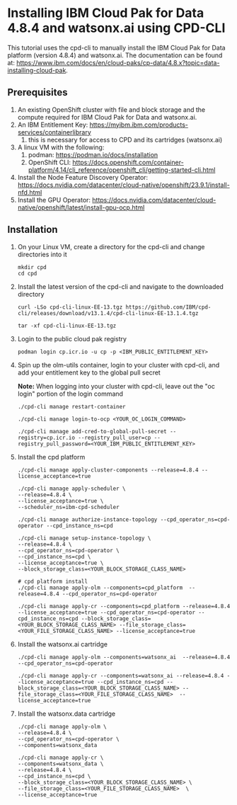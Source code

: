 # Installing IBM Cloud Pak for Data 4.8.4 and watsonx.ai using CPD-CLI

This tutorial uses the cpd-cli to manually install the IBM Cloud Pak for Data platform (version 4.8.4) and watsonx.ai. The documentation can be found at: <https://www.ibm.com/docs/en/cloud-paks/cp-data/4.8.x?topic=data-installing-cloud-pak>.

## Prerequisites

1. An existing OpenShift cluster with file and block storage and the compute required for IBM Cloud Pak for Data and watsonx.ai.
2. An IBM Entitlement Key: <https://myibm.ibm.com/products-services/containerlibrary>
   1. this is necessary for access to CPD and its cartridges (watsonx.ai)
3. A linux VM with the following:
   1. podman: <https://podman.io/docs/installation>
   2. OpenShift CLI: <https://docs.openshift.com/container-platform/4.14/cli_reference/openshift_cli/getting-started-cli.html>
4. Install the Node Feature Discovery Operator: <https://docs.nvidia.com/datacenter/cloud-native/openshift/23.9.1/install-nfd.html>
5. Install the GPU Operator: <https://docs.nvidia.com/datacenter/cloud-native/openshift/latest/install-gpu-ocp.html>

## Installation

1. On your Linux VM, create a directory for the cpd-cli and change directories into it

   ```shell
   mkdir cpd
   cd cpd
   ```

2. Install the latest version of the cpd-cli and navigate to the downloaded directory

   ```shell
   curl -LSo cpd-cli-linux-EE-13.tgz https://github.com/IBM/cpd-cli/releases/download/v13.1.4/cpd-cli-linux-EE-13.1.4.tgz

   tar -xf cpd-cli-linux-EE-13.tgz
   ```

3. Login to the public cloud pak registry

   ```shell
   podman login cp.icr.io -u cp -p <IBM_PUBLIC_ENTITLEMENT_KEY>
   ```

4. Spin up the olm-utils container, login to your cluster with cpd-cli, and add your entitlement key to the global pull secret

    **Note:** When logging into your cluster with cpd-cli, leave out the "oc login" portion of the login command

   ```shell
   ./cpd-cli manage restart-container

   ./cpd-cli manage login-to-ocp <YOUR_OC_LOGIN_COMMAND>

   ./cpd-cli manage add-cred-to-global-pull-secret --registry=cp.icr.io --registry_pull_user=cp --registry_pull_password=<YOUR_IBM_PUBLIC_ENTITLEMENT_KEY>
   ```

5. Install the cpd platform

    ``` shell
    ./cpd-cli manage apply-cluster-components --release=4.8.4 --license_acceptance=true

    ./cpd-cli manage apply-scheduler \
    --release=4.8.4 \
    --license_acceptance=true \
    --scheduler_ns=ibm-cpd-scheduler

    ./cpd-cli manage authorize-instance-topology --cpd_operator_ns=cpd-operator --cpd_instance_ns=cpd

    ./cpd-cli manage setup-instance-topology \
    --release=4.8.4 \
    --cpd_operator_ns=cpd-operator \
    --cpd_instance_ns=cpd \
    --license_acceptance=true \
    --block_storage_class=<YOUR_BLOCK_STORAGE_CLASS_NAME>

    # cpd platform install
    ./cpd-cli manage apply-olm --components=cpd_platform  --release=4.8.4 --cpd_operator_ns=cpd-operator

    ./cpd-cli manage apply-cr --components=cpd_platform --release=4.8.4 --license_acceptance=true --cpd_operator_ns=cpd-operator --cpd_instance_ns=cpd --block_storage_class=<YOUR_BLOCK_STORAGE_CLASS_NAME> --file_storage_class=<YOUR_FILE_STORAGE_CLASS_NAME> --license_acceptance=true
    ```

6. Install the watsonx.ai cartridge

    ``` shell
    ./cpd-cli manage apply-olm --components=watsonx_ai  --release=4.8.4 --cpd_operator_ns=cpd-operator

    ./cpd-cli manage apply-cr --components=watsonx_ai --release=4.8.4 --license_acceptance=true --cpd_instance_ns=cpd --block_storage_class=<YOUR_BLOCK_STORAGE_CLASS_NAME> --file_storage_class=<YOUR_FILE_STORAGE_CLASS_NAME>  --license_acceptance=true

    ```

7. Install the watsonx.data cartridge

    ``` shell
    ./cpd-cli manage apply-olm \
    --release=4.8.4 \
    --cpd_operator_ns=cpd-operator \
    --components=watsonx_data

    ./cpd-cli manage apply-cr \
    --components=watsonx_data \
    --release=4.8.4 \
    --cpd_instance_ns=cpd \
    --block_storage_class=<YOUR_BLOCK_STORAGE_CLASS_NAME> \
    --file_storage_class=<YOUR_FILE_STORAGE_CLASS_NAME>  \
    --license_acceptance=true

    ```
